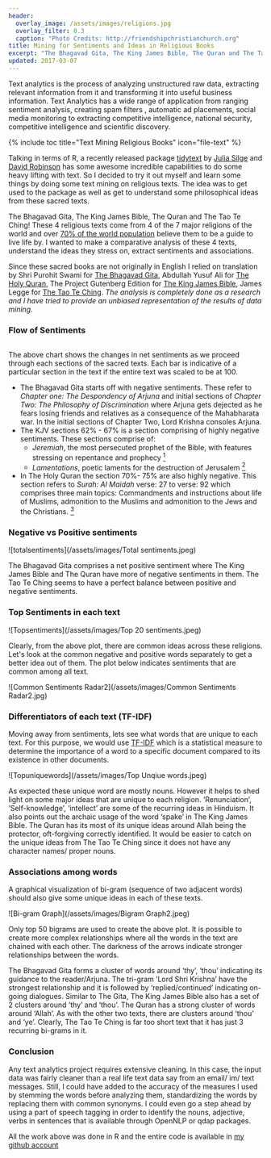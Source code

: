 ```yaml
---
header: 
  overlay_image: /assets/images/religions.jpg
  overlay_filter: 0.3 
  caption: "Photo Credits: http://friendshipchristianchurch.org"
title: Mining for Sentiments and Ideas in Religious Books
excerpt: "The Bhagavad Gita, The King James Bible, The Quran and The Tao Te Ching. How do they compare to each other?"
updated: 2017-03-07
---
```


Text analytics is the process of analyzing unstructured raw data, extracting relevant information from it and transforming it into useful business information.   Text Analytics has a wide range of application from ranging sentiment analysis, creating spam filters , automatic ad placements, social media monitoring to extracting competitive intelligence, national security, competitive intelligence and scientific discovery.

{% include toc title="Text Mining Religious Books" icon="file-text" %}

Talking in terms of R, a recently released package [tidytext](http://tidytextmining.com/) by [Julia Silge](https://twitter.com/juliasilge) and [David Robinson](https://twitter.com/drob) has some awesome incredible capabilities to do some heavy lifting with text. So I decided to try it out myself and learn some things by doing some text mining on religious texts. The idea was to get used to the package as well as get to understand some philosophical ideas from these sacred texts.

The Bhagavad Gita, The King James Bible, The Quran and The Tao Te Ching! These 4 religious texts come from 4 of the 7 major religions of the world and over [70% of the world population](https://en.wikipedia.org/wiki/List_of_religious_populations) believe them to be a guide to live life by. I wanted to make a comparative analysis of these 4 texts, understand the ideas they stress on, extract sentiments and associations.

Since these sacred books are not originally in English I relied on translation by Shri Purohit Swami for [The Bhagavad Gita](http://www.ulc.org/wp-content/uploads/2012/10/Bhagavad-Gita.pdf), Abdullah Yusuf Ali for [The Holy Quran](http://streathammosque.org/uploads/quran/english-quran-yusuf-ali.pdf), The Project Gutenberg Edition for [The King James Bible](http://www.gutenberg.org/cache/epub/10/pg10.txt), James Legge for [The Tao Te Ching](http://www.gutenberg.org/cache/epub/216/pg216.txt). _The analysis is completely done as a research and I have tried to provide an unbiased representation of the results of data mining._

### Flow of Sentiments
<figure style="width: 1200px">
  <img src="{{ site.url }}{{ site.baseurl }}/assets/images/Flow of Sentiments.jpeg" alt="">
</figure> 

The above chart shows the changes in net sentiments as we proceed through each sections of the sacred texts. Each bar is indicative of a particular section in the text if the entire text was scaled to be at 100.

- The Bhagavad Gita starts off with negative sentiments. These refer to _Chapter one: The Despondency of Arjuna_ and initial sections of _Chapter Two: The Philosophy of Discrimination_ where Arjuna gets dejected as he fears losing friends and relatives as a consequence of the Mahabharata war. In the initial sections of Chapter Two, Lord Krishna consoles Arjuna.
- The KJV sections 62% - 67% is a section comprising of highly negative sentiments. These sections comprise of:
  * _Jeremiah_, the most persecuted prophet of the Bible, with features stressing on repentance and prophecy [<sup>1</sup>](https://www.christiancourier.com/articles/747-marvelous-book-of-jeremiah-the)
  * _Lamentations_, poetic laments for the destruction of Jerusalem [<sup>2</sup>](https://en.wikipedia.org/wiki/Book_of_Lamentations)
- In The Holy Quran the section 70%- 75% are also highly negative. This section refers to _Surah: Al Maidah_ verse: 27 to verse: 92 which comprises three main topics: Commandments and instructions about life of Muslims, admonition to the Muslims and admonition to the Jews and the Christians. [<sup>3</sup>](http://englishtafsir.com/Quran/5/index.html)

### Negative vs Positive sentiments

![totalsentiments](/assets/images/Total sentiments.jpeg)

The Bhagavad Gita comprises a net positive sentiment where The King James Bible and The Quran have more of negative sentiments in them. The Tao Te Ching seems to have a perfect balance between positive and negative sentiments.

### Top Sentiments in each text

![Topsentiments](/assets/images/Top 20 sentiments.jpeg)

Clearly, from the above plot, there are common ideas across these religions. Let's look at the common negative and positive words separately to get a better idea out of them. The plot below indicates sentiments that are common among all text.

![Common Sentiments Radar2](/assets/images/Common Sentiments Radar2.jpg)

### Differentiators of each text (TF-IDF)

Moving away from sentiments, lets see what words that are unique to each text. For this purpose, we would use [TF-IDF](https://en.wikipedia.org/wiki/Tf%E2%80%93idf) which is a statistical measure to determine the importance of a word to a specific document compared to its existence in other documents.

![Topuniquewords](/assets/images/Top Unqiue words.jpeg)

As expected these unique word are mostly nouns. However it helps to shed light on some major ideas that are unique to each religion. ‘Renunciation’, ‘Self-knowledge’, ‘intellect’ are some of the recurring ideas in Hinduism. It also points out the archaic usage of the word ‘spake’ in The King James Bible. The Quran has its most of its unique ideas around Allah being the protector, oft-forgiving correctly identified. It would be easier to catch on the unique ideas from The Tao Te Ching since it does not have any character names/ proper nouns.

### Associations among words

A graphical visualization of bi-gram (sequence of two adjacent words) should also give some unique ideas in each of these texts.

![Bi-gram Graph](/assets/images/Bigram Graph2.jpeg)

Only top 50 bigrams are used to create the above plot. It is possible to create more complex relationships where all the words in the text are chained with each other. The darkness of the arrows indicate stronger relationships between the words. 

The Bhagavad Gita forms a cluster of words around ‘thy’, ‘thou’ indicating its guidance to the reader/Arjuna. The tri-gram ‘Lord Shri Krishna’ have the strongest relationship and it is followed by ‘replied/continued’ indicating on-going dialogues. Similar to The Gita, The King James Bible also has a set of 2 clusters around ‘thy’ and ‘thou’. The Quran has a strong cluster of words around ‘Allah’. As with the other two texts, there are clusters around ‘thou’  and ‘ye’. Clearly, The Tao Te Ching is far too short text that it has just 3 recurring bi-grams in it. 

### Conclusion

Any text analytics project requires extensive cleaning. In this case, the input data was fairly cleaner than a real life text data say from an email/ im/ text messages. Still, I could have added to the accuracy of the measures I used by stemming the words before analyzing them, standardizing the words by replacing them with common synonyms. I could even go a step ahead by using a part of speech tagging in order to identify the nouns, adjective, verbs in sentences that is available through OpenNLP or qdap packages. 

All the work above was done in R and the entire code is available in [my github account](https://github.com/Nashavi/ReligionStudy)
